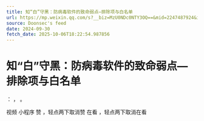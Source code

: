 ```yaml
---
title: 知“白”守黑：防病毒软件的致命弱点—排除项与白名单
url: https://mp.weixin.qq.com/s?__biz=MzU0NDc0NTY3OQ==&mid=2247487924&idx=1&sn=5d41034560058874c8a5937ae1a70d1b
source: Doonsec's feed
date: 2024-09-30
fetch_date: 2025-10-06T18:22:54.987856
---
```


# 知“白”守黑：防病毒软件的致命弱点—排除项与白名单

：
，
。

视频
小程序
赞
，轻点两下取消赞
在看
，轻点两下取消在看
